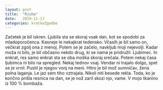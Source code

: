```yaml
---
layout: post
title:  "Rjuha"
date:   2019-11-17
categories: kratkeZgodbe
---
```

Začetek je bil iskren. Ljubila sta se skoraj vsak dan, kot se spodobi za mladoporočenca. Kasneje le nekajkrat tedensko. Včasih je bil samo on, večkrat zgolj ona z menoj. Potem se je začelo, navkljub moji nejevolji. Kadar moža ni bilo, je bil občasno nekdo drug, ki se nama je pridružil. Ljubimec. In enkrat, res samo enkrat sta se oba moška skoraj srečala. Potem nekaj časa ljubimca ni bilo na spregled. Nekaj tednov vsaj. Vendar ni trajalo dolgo, spet se je vrnil. Pustil je njegov vonj na meni. Hitro je bil mož sumničav, žena polna laganja. Le jaz sem tiho vztrajala. Nikoli niti besede rekla. Toda, ko je končno prišla resnica na dan, se je nož zaril skozi njo, vame. V mojo tkanino iz 100 % bombaža.